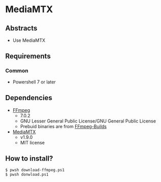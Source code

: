 # MediaMTX

## Abstracts

* Use MediaMTX

## Requirements

### Common

* Powershell 7 or later

## Dependencies

* [FFmpeg](https://www.ffmpeg.org/)
  * 7.0.2
  * GNU Lesser General Public License/GNU General Public License
  * Prebuid binaries are from [FFmpeg-Builds](https://github.com/BtbN/FFmpeg-Builds)
* [MediaMTX](https://github.com/bluenviron/mediamtx)
  * v1.9.0
  * MIT license

## How to install?

````shell
$ pwsh download-ffmpeg.ps1
$ pwsh donwload.ps1
````
